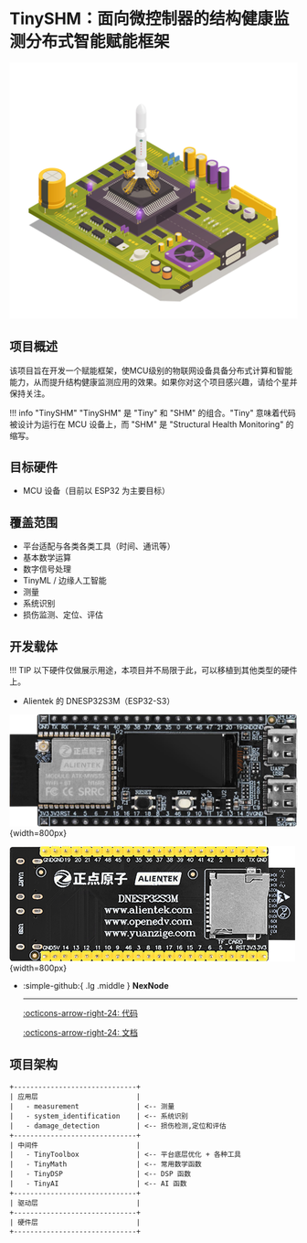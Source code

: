 
# TinySHM：面向微控制器的结构健康监测分布式智能赋能框架

![封面](cover.jpg)

## 项目概述

该项目旨在开发一个赋能框架，使MCU级别的物联网设备具备分布式计算和智能能力，从而提升结构健康监测应用的效果。如果你对这个项目感兴趣，请给个星并保持关注。

!!! info "TinySHM"
    "TinySHM" 是 "Tiny" 和 "SHM" 的组合。"Tiny" 意味着代码被设计为运行在 MCU 设备上，而 "SHM" 是 "Structural Health Monitoring" 的缩写。

## 目标硬件

- MCU 设备（目前以 ESP32 为主要目标）

## 覆盖范围

- 平台适配与各类各类工具（时间、通讯等）
- 基本数学运算
- 数字信号处理
- TinyML / 边缘人工智能
- 测量
- 系统识别
- 损伤监测、定位、评估

## 开发载体

!!! TIP 
    以下硬件仅做展示用途，本项目并不局限于此，可以移植到其他类型的硬件上。

- Alientek 的 DNESP32S3M（ESP32-S3）

![DNESP32S3M](DNESP32S3M.png){width=800px}

![DNESP32S3M-BACK](DNESP32S3M-BACK.png){width=800px}

<div class="grid cards" markdown>

-   :simple-github:{ .lg .middle } __NexNode__

    ---

    [:octicons-arrow-right-24: <a href="https://github.com/Shuaiwen-Cui/NexNode.git" target="_blank"> 代码 </a>](#)

    [:octicons-arrow-right-24: <a href="https://shuaiwen-cui.github.io/NexNode/" target="_blank"> 文档 </a>](#)


</div>

## 项目架构

```txt
+------------------------------+
| 应用层                        |
|   - measurement              | <-- 测量
|   - system_identification    | <-- 系统识别
|   - damage_detection         | <-- 损伤检测,定位和评估
+------------------------------+
| 中间件                        |
|   - TinyToolbox              | <-- 平台底层优化 + 各种工具
|   - TinyMath                 | <-- 常用数学函数
|   - TinyDSP                  | <-- DSP 函数
|   - TinyAI                   | <-- AI 函数
+------------------------------+
| 驱动层                        |
+------------------------------+
| 硬件层                        |
+------------------------------+

```